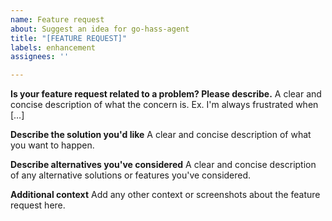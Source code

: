 ```yaml
---
name: Feature request
about: Suggest an idea for go-hass-agent
title: "[FEATURE REQUEST]"
labels: enhancement
assignees: ''

---
```


**Is your feature request related to a problem? Please describe.**
A clear and concise description of what the concern is. Ex. I'm always frustrated when […]

**Describe the solution you'd like**
A clear and concise description of what you want to happen.

**Describe alternatives you've considered**
A clear and concise description of any alternative solutions or features you've considered.

**Additional context**
Add any other context or screenshots about the feature request here.
